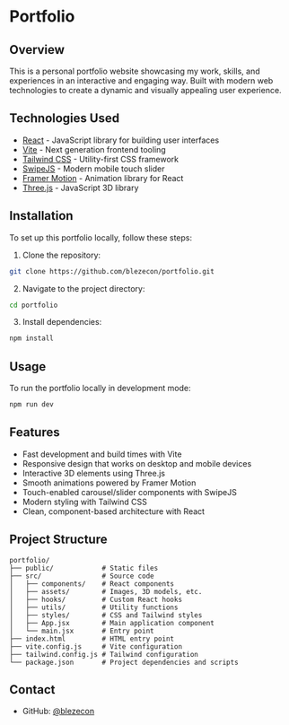 # Portfolio

## Overview

This is a personal portfolio website showcasing my work, skills, and experiences in an interactive and engaging way. Built with modern web technologies to create a dynamic and visually appealing user experience.

## Technologies Used

- [React](https://reactjs.org/) - JavaScript library for building user interfaces
- [Vite](https://vitejs.dev/) - Next generation frontend tooling
- [Tailwind CSS](https://tailwindcss.com/) - Utility-first CSS framework
- [SwipeJS](https://swiperjs.com/) - Modern mobile touch slider
- [Framer Motion](https://www.framer.com/motion/) - Animation library for React
- [Three.js](https://threejs.org/) - JavaScript 3D library

## Installation

To set up this portfolio locally, follow these steps:

1. Clone the repository:
```bash
git clone https://github.com/blezecon/portfolio.git
```

2. Navigate to the project directory:
```bash
cd portfolio
```

3. Install dependencies:
```bash
npm install
```

## Usage

To run the portfolio locally in development mode:

```bash
npm run dev
```

## Features

- Fast development and build times with Vite
- Responsive design that works on desktop and mobile devices
- Interactive 3D elements using Three.js
- Smooth animations powered by Framer Motion
- Touch-enabled carousel/slider components with SwipeJS
- Modern styling with Tailwind CSS
- Clean, component-based architecture with React

## Project Structure

```
portfolio/
├── public/            # Static files
├── src/               # Source code
│   ├── components/    # React components
│   ├── assets/        # Images, 3D models, etc.
│   ├── hooks/         # Custom React hooks
│   ├── utils/         # Utility functions
│   ├── styles/        # CSS and Tailwind styles
│   ├── App.jsx        # Main application component
│   └── main.jsx       # Entry point
├── index.html         # HTML entry point
├── vite.config.js     # Vite configuration
├── tailwind.config.js # Tailwind configuration
└── package.json       # Project dependencies and scripts
```

## Contact

- GitHub: [@blezecon](https://github.com/blezecon)